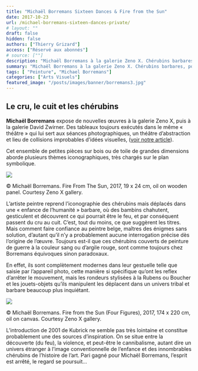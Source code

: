 ```yaml
---
title: "Michaël Borremans Sixteen Dances & Fire from the Sun"
date: 2017-10-23
url: /michael-borremans-sixteen-dances-private/
# layout: ""
draft: false
hidden: false
authors: ["Thierry Grizard"]
access: ["Réservé aux abonnés"]
# source: [""]
description: "Michaël Borremans à la galerie Zeno X. Chérubins barbares, portraits en latex, rituels étranges et Annonciations composent cette nouvelle exposition"
summary: "Michaël Borremans à la galerie Zeno X. Chérubins barbares, portraits en latex, rituels étranges et Annonciations composent cette nouvelle exposition"
tags: [ "Peinture", "Michael Borremans"]
categories: ["Arts Visuels"]
featured_image: "/posts/images/banner/borremans3.jpg"
---
```

## Le cru, le cuit et les chérubins

**Michaël Borremans** expose de nouvelles œuvres à la galerie Zeno X, puis à la galerie David Zwirner. Des tableaux toujours exécutés dans le même « théâtre » qui lui sert aux séances photographiques, un théâtre d’abstraction et lieu de collisions improbables d’idées visuelles, ([voir notre article](/michael-borremans/)).

Cet ensemble de petites pièces sur bois ou de toile de grandes dimensions aborde plusieurs thèmes iconographiques, très chargés sur le plan symbolique.

![](/posts/images/borremans/michael-borremans-artiste-peintre-painting-art-exhibition-sixteen-dances-zeno-x-gallery-2017.029-27.jpg)

© Michaël Borremans. Fire From The Sun, 2017, 19 x 24 cm, oil on wooden panel. Courtesy Zeno X gallery.

L’artiste peintre reprend l’iconographie des chérubins mais déplacés dans une « enfance de l’humanité » barbare, où des bambins chahutent, gesticulent et découvrent ce qui pourrait être le feu, et par conséquent passent du cru au cuit. C’est, tout du moins, ce que suggèrent les titres. Mais comment faire confiance au peintre belge, maîtres des énigmes sans solution, d’autant qu’il n’y a probablement aucune interrogation précise dès l’origine de l’œuvre. Toujours est-il que ces chérubins couverts de peinture de guerre à la couleur sang ou d’argile rouge, sont comme toujours chez Borremans équivoques sinon paradoxaux.

En effet, ils sont complètement modernes dans leur gestuelle telle que saisie par l’appareil photo, cette manière si spécifique qu’ont les reflex d’arrêter le mouvement, mais les rondeurs stylisées à la Rubens ou Boucher et les jouets-objets qu’ils manipulent les déplacent dans un univers tribal et barbare beaucoup plus inquiétant.

![](/posts/images/borremans/michael-borremans-artiste-peintre-painting-art-exhibition-sixteen-dances-zeno-x-gallery-2017.029-3.jpg)

© Michaël Borremans. Fire from the Sun (Four Figures), 2017, 174 x 220 cm, oil on canvas. Courtesy Zeno X gallery.

L’introduction de 2001 de Kubrick ne semble pas très lointaine et constitue probablement une des sources d’inspiration. On se situe entre la découverte (du feu), la violence, et peut-être le cannibalisme, autant dire un univers étranger à l’image conventionnelle de l’enfance et des innombrables chérubins de l’histoire de l’art. Pari gagné pour Michaël Borremans, l’esprit est arrêté, le regard se poursuit...
